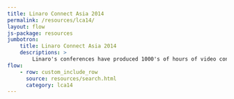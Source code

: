 ```yaml
---
title: Linaro Connect Asia 2014
permalink: /resources/lca14/
layout: flow
js-package: resources
jumbotron:
    title: Linaro Connect Asia 2014
    descriptions: >
        Linaro's conferences have produced 1000's of hours of video content. You can find it all here!
flow:
    - row: custom_include_row
      source: resources/search.html
      category: lca14
---
```

